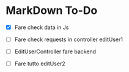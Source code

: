 # MarkDown To-Do

- [x] Fare check data in Js
- [ ] Fare check requests in controller editUser1
- [ ] EditUserController fare backend

- [ ] Fare tutto editUser2